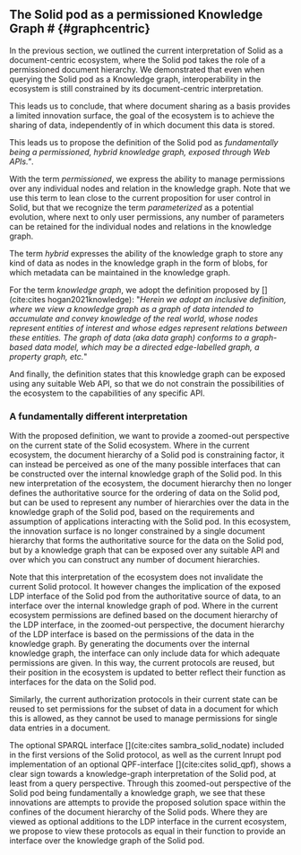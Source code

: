 ## The Solid pod as a permissioned Knowledge Graph # {#graphcentric}
In the previous section, we outlined the current interpretation 
of Solid as a document-centric ecosystem, where the Solid pod takes the role 
of a permissioned document hierarchy. We demonstrated that even when querying
the Solid pod as a Knowledge graph, interoperability in the ecosystem is still
constrained by its document-centric interpretation.

This leads us to conclude, 
that where document sharing as a basis provides a limited innovation surface,
the goal of the ecosystem is to achieve the sharing of data,
independently of in which document this data is stored.

This leads us to propose the definition of the Solid pod as *fundamentally being a permissioned, hybrid knowledge graph, exposed through Web APIs."*.
<!-- permissioned -->
With the term *permissioned*, we express the ability to manage permissions over any individual nodes and relation in the knowledge graph.
Note that we use this term to lean close to the current proposition for user control in Solid, 
but that we recognize the term *parameterized* as a potential evolution, where next to only user permissions,
any number of parameters can be retained for the individual nodes and relations in the knowledge graph. 
<!-- hybdid -->
The term *hybrid* expresses the ability of the knowledge graph to store any kind of data as nodes in the knowledge graph 
in the form of blobs, for which metadata can be maintained in the knowledge graph.
<!-- knowledge grap -->
For the term *knowledge graph*, 
we adopt the definition proposed by [](cite:cites hogan2021knowledge):
"*Herein we adopt an inclusive definition, 
where we view a knowledge graph as a graph of data intended to accumulate and convey knowledge of the real world,
whose nodes represent entities of interest and whose edges represent relations between these entities. 
The graph of data (aka data graph) conforms to a graph-based data model, 
which may be a directed edge-labelled graph, a property graph, etc.*"
<!-- Web APIs -->
And finally, the definition states that this knowledge graph can be exposed using any suitable Web API,
so that we do not constrain the possibilities of the ecosystem to the capabilities of any specific API.

### A fundamentally different interpretation
<!-- The interpretation -->
With the proposed definition, we want to provide a zoomed-out perspective on the current state of the Solid ecosystem.
Where in the current ecosystem, the document hierarchy of a Solid pod is constraining factor,
it can instead be perceived as one of the many possible interfaces
that can be constructed over the internal knowledge graph of the Solid pod.
In this new interpretation of the ecosystem, the document hierarchy then no longer defines the 
authoritative source for the ordering of data on the Solid pod,
but can be used to represent any number of hierarchies over the data in the knowledge graph of the Solid pod,
based on the requirements and assumption of applications interacting with the Solid pod.
In this ecosystem, the innovation surface is no longer constrained by a single 
document hierarchy that forms the authoritative source for the data on the Solid pod, 
but by a knowledge graph that can be exposed over any suitable API and over which you can construct any number of document hierarchies.

<!-- The current Solid protocol as a KG -->
Note that this interpretation of the ecosystem 
does not invalidate the current Solid protocol.
It however changes the implication of the exposed LDP interface of the Solid pod
from the authoritative source of data, 
to an interface over the internal knowledge graph of pod.
Where in the current ecosystem 
permissions are defined based on the document hierarchy of the LDP interface,
in the zoomed-out perspective,
the document hierarchy of the LDP interface 
is based on the permissions of the data in the knowledge graph.
By generating the documents over the internal knowledge graph, 
the interface can only include data for which adequate permissions are given.
In this way, the current protocols are reused,
but their position in the ecosystem is updated to better reflect their function 
as interfaces for the data on the Solid pod.

Similarly, the current authorization protocols in their current state can be reused
to set permissions for the subset of data in a document for which this is allowed,
as they cannot be used to manage permissions for single data entries in a document.

<!-- comparison -->




<!-- conclusion -->
The optional SPARQL interface [](cite:cites sambra_solid_nodate) included in the first versions of the Solid protocol,
as well as the current Inrupt pod implementation of an optional QPF-interface [](cite:cites solid_qpf),
shows a clear sign towards a knowledge-graph interpretation of the Solid pod, at least from a query perspective.
Through this zoomed-out perspective of the Solid pod being fundamentally a knowledge graph,
we see that these innovations are attempts to provide the proposed solution space
within the confines of the document hierarchy of the Solid pods.
Where they are viewed as optional additions to the LDP interface in the current ecosystem,
we propose to view these protocols as equal in their function to provide an interface
over the knowledge graph of the Solid pod.



















